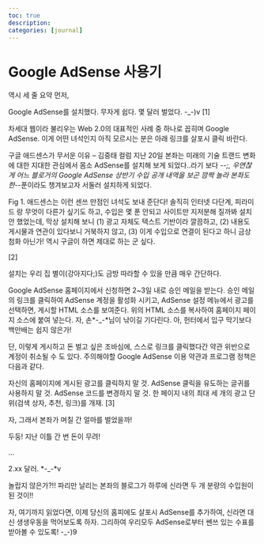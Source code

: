 ```yaml
---
toc: true
description:
categories: [journal]
---
```

# Google AdSense 사용기

역시 세 줄 요약 먼저,

Google AdSense를 설치했다.
무자게 쉽다.
몇 달러 벌었다. -_-)v
[1]

차세대 웹이라 불리우는 Web 2.0의 대표적인 사례 중 하나로 꼽히며 Google AdSense. 이게 어떤 녀석인지 아직 모르시는 분은 아래 링크를 살포시 클릭 바란다.

구글 애드센스가 무서운 이유 – 김중태 컬럼
지난 20일 본좌는 미래의 기술 트랜드 변화에 대한 지대한 관심에서 몸소 AdSense를 설치해 보게 되었다..라기 보다 -_-;, 우연찮게 어느 블로거의 Google AdSense 상반기 수입 공개 내역을 보곤 깜짝 놀라 본좌도 한-_-푼이라도 챙겨보고자 서둘러 설치하게 되었다.


Fig 1. 애드센스는 이런 센쓰 만점인 녀석도 보내 준단다!
솔직히 인터넷 다단계, 피라미드 랑 무엇이 다른가 싶기도 하고, 수입은 몇 푼 안되고 사이트만 지저분해 질까봐 설치 안 했었는데, 막상 설치해 보니 (1) 광고 자체도 텍스트 기반이라 깔끔하고, (2) 내용도 게시물과 연관이 있다보니 거북하지 않고, (3) 이게 수입으로 연결이 된다고 하니 금상첨화 아닌가! 역시 구글이 하면 제대로 하는 군 싶다.

[2]

설치는 우리 집 별이(강아지다;)도 금방 따라할 수 있을 만큼 매우 간단하다.

Google AdSense 홈페이지에서 신청하면 2~3일 내로 승인 메일을 받는다.
승인 메일의 링크를 클릭하여 AdSense 계정을 활성화 시키고,
AdSense 설정 메뉴에서 광고를 선택하면, 게시할 HTML 소스를 보여준다.
위의 HTML 소스를 복사하여 홈페이지 페이지 소스에 붙여 넣는다.
자, 손*-_-*님이 낚이길 기다린다.
아, 헌터에서 입구 막기보다 백만배는 쉽지 않은가!

단, 이렇게 게시하고 돈 벌고 싶은 조바심에, 스스로 링크를 클릭했다간 약관 위반으로 계정이 취소될 수 도 있다. 주의해야할 Google AdSense 이용 약관과 프로그램 정책은 다음과 같다.

자신의 홈페이지에 게시된 광고를 클릭하지 말 것.
AdSense 클릭을 유도하는 글귀를 사용하지 말 것.
AdSense 코드를 변경하지 말 것.
한 페이지 내의 최대 세 개의 광고 단위(검색 상자, 추천, 링크)를 개재.
[3]

자, 그래서 본좌가 며칠 간 얼마를 벌었을까!

두둥! 지난 이틀 간 번 돈이 무려!

…

2.xx 달러. *-_-*v

놀랍지 않은가?!! 파리만 날리는 본좌의 블로그가 하루에 신라면 두 개 분량의 수입원이 된 것이!!

자, 여기까지 읽었다면, 이제 당신의 홈피에도 살포시 AdSense를 추가하여, 신라면 대신 생생우동을 먹어보도록 하자. 그리하여 우리모두 AdSense로부터 쎈쓰 있는 수표를 받아볼 수 있도록! -_-)9
